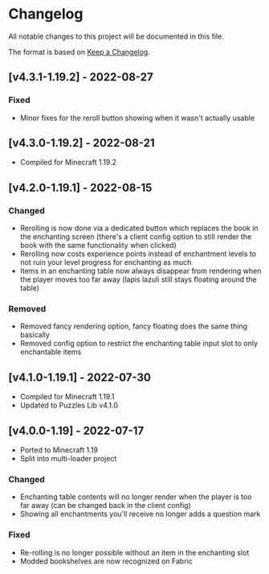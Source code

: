 # Changelog
All notable changes to this project will be documented in this file.

The format is based on [Keep a Changelog].

## [v4.3.1-1.19.2] - 2022-08-27
### Fixed
- Minor fixes for the reroll button showing when it wasn't actually usable

## [v4.3.0-1.19.2] - 2022-08-21
- Compiled for Minecraft 1.19.2

## [v4.2.0-1.19.1] - 2022-08-15
### Changed
- Rerolling is now done via a dedicated button which replaces the book in the enchanting screen (there's a client config option to still render the book with the same functionality when clicked)
- Rerolling now costs experience points instead of enchantment levels to not ruin your level progress for enchanting as much 
- Items in an enchanting table now always disappear from rendering when the player moves too far away (lapis lazuli still stays floating around the table)
### Removed
- Removed fancy rendering option, fancy floating does the same thing basically
- Removed config option to restrict the enchanting table input slot to only enchantable items

## [v4.1.0-1.19.1] - 2022-07-30
- Compiled for Minecraft 1.19.1
- Updated to Puzzles Lib v4.1.0

## [v4.0.0-1.19] - 2022-07-17
- Ported to Minecraft 1.19
- Split into multi-loader project
### Changed
- Enchanting table contents will no longer render when the player is too far away (can be changed back in the client config)
- Showing all enchantments you'll receive no longer adds a question mark
### Fixed
- Re-rolling is no longer possible without an item in the enchanting slot
- Modded bookshelves are now recognized on Fabric

[Keep a Changelog]: https://keepachangelog.com/en/1.0.0/

